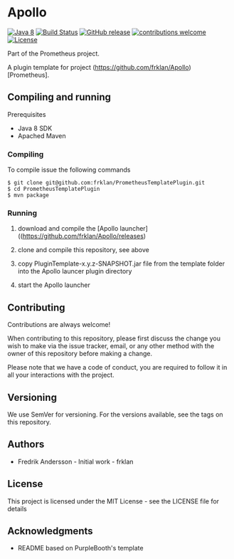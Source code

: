 # Apollo
[![Java 8](https://img.shields.io/badge/Java-8-brightgreen.svg)](http://www.oracle.com/technetwork/java/javase/overview/java8-2100321.html)
[![Build Status](https://travis-ci.org/frklan/PrometheusTemplatePlugin.svg?branch=master)](https://travis-ci.org/frklan/PrometheusTemplatePlugin)
[![GitHub release](https://img.shields.io/github/release/frklan/PrometheusTemplatePlugin.svg)](https://github.com/frklan/PrometheusTemplatePlugin/releases)
[![contributions welcome](https://img.shields.io/badge/contributions-welcome-brightgreen.svg?style=flat)](https://github.com/frklan/PrometheusTemplatePlugin/issues)
[![License](http://img.shields.io/:license-mit-blue.svg?style=flat-square)](https://github.com/frklan/PrometheusTemplatePlugin/blob/master/LICENSE)


Part of the Prometheus project.

A plugin template for project (https://github.com/frklan/Apollo)[Prometheus].

## Compiling and running
Prerequisites

- Java 8 SDK
- Apached Maven

### Compiling

To compile issue the following commands

````
$ git clone git@github.com:frklan/PrometheusTemplatePlugin.git
$ cd PrometheusTemplatePlugin
$ mvn package
````

### Running

1. download and compile the [Apollo launcher]((https://github.com/frklan/Apollo/releases)

2. clone and compile this repository, see above

3. copy PluginTemplate-x.y.z-SNAPSHOT.jar file from the template folder into the Apollo launcer plugin directory

4. start the Apollo launcher

## Contributing
Contributions are always welcome!

When contributing to this repository, please first discuss the change you wish to make via the issue tracker, email, or any other method with the owner of this repository before making a change.

Please note that we have a code of conduct, you are required to follow it in all your interactions with the project.

## Versioning
We use SemVer for versioning. For the versions available, see the tags on this repository.

## Authors
- Fredrik Andersson - Initial work - frklan

## License
This project is licensed under the MIT License - see the LICENSE file for details

## Acknowledgments
- README based on PurpleBooth's template
